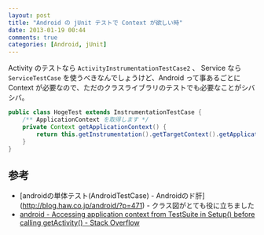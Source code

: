 ```yaml
---
layout: post
title: "Android の jUnit テストで Context が欲しい時"
date: 2013-01-19 00:44
comments: true
categories: [Android, jUnit]
---
```

Activity のテストなら ``ActivityInstrumentationTestCase2`` 、 Service なら ```ServiceTestCase``` を使うべきなんでしょうけど、Android って事あるごとに Context が必要なので、ただのクラスライブラリのテストでも必要なことがシバシバ。

``` java HogeTest.java
public class HogeTest extends InstrumentationTestCase {
	/** ApplicationContext を取得します */
	private Context getApplicationContext() {
		return this.getInstrumentation().getTargetContext().getApplicationContext();
	}
}
```

## 参考
* [androidの単体テスト(AndroidTestCase) - Androidのド肝] (http://blog.haw.co.jp/android/?p=471) - クラス図がとても役に立ちました
* [android - Accessing application context from TestSuite in Setup() before calling getActivity() - Stack Overflow](http://stackoverflow.com/questions/5544205/accessing-application-context-from-testsuite-in-setup-before-calling-getactivi)
